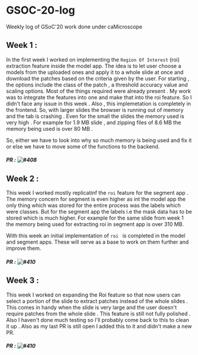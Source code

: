 # GSOC-20-log
Weekly log of GSoC'20 work done under caMicroscope

## Week 1 :
In the first week I worked on implementing the ```Region Of Interest``` (roi) extraction feature  inside the model app. The idea is to let user choose a models from the uploaded ones and apply it to a whole slide at once and download the patches based on the criteria given by the user. For starting , the options include the class of the patch , a threshold accuracy value and scaling options. Most of the things required were already present . My work was to integrate the features into one and make that into the roi feature. So I didn't face any issue in this week . Also , this implemetation is completely in the frontend. So, with larger slides the browser is running out of memory and the tab is crashing . Even for the small the slides the memory used is very high . For example for 1.9 MB slide , and zipping files of 8.6 MB the memory being used is over 80 MB .

So, either we have to look into why so much memory is being used and fix it or else we have to move some of the functions to the backend.

##### PR : ![#408](https://github.com/camicroscope/caMicroscope/pull/408)


## Week 2 :

This week I worked mostly replicatinf the ``` roi ``` feature for the segment app . The memory concern for segment is even higher as int the model app the only thing which was stored for the entire process was the labels which were classes. But for the segment app the labels i.e the mask data has to be stored which is much higher. For example for the same slide from week 1 the memory being used for extracting roi in segment app is over 310 MB. 

With this week an initial implementation of ```roi ``` is completed in the model and segment apps. These will serve as a base to work on them further and improve them.

##### PR : ![#410](https://github.com/camicroscope/caMicroscope/pull/410)


## Week 3 :

This week I worked on expanding the Roi feature so that now users can select a portion of the slide to extract patches instead of the whole slides . This comes in handy when the slide is very large and the user doesn't require patches from the whole slide . This feature is still not fully polished . Also I haven't done much testing so I'll probably come back to this to clean it up . Also as my last PR is still open I added this to it and didn't make a new PR.

##### PR :  ![#410](https://github.com/camicroscope/caMicroscope/pull/410)

